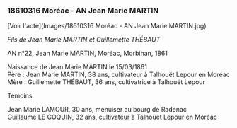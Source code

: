 ### 18610316 Moréac - AN Jean Marie MARTIN

[Voir l'acte](Images/18610316 Moréac - AN Jean Marie MARTIN.jpg)

*Fils de Jean Marie MARTIN et Guillemette THÉBAUT*

AN n°22, Jean Marie MARTIN, Moréac, Morbihan, 1861

Naissance de Jean Marie MARTIN le 15/03/1861  
Père : Jean Marie MARTIN, 38 ans, cultivateur à Talhouët Lepour en Moréac  
Mère : Guillemette THÉBAUT, 36 ans, cultivatrice à Talhouët Lepour

Témoins

Jean Marie LAMOUR, 30 ans, menuiser au bourg de Radenac  
Guillaume LE COQUIN, 32 ans, cultivateur à Talhouët Lepour en Moréac
